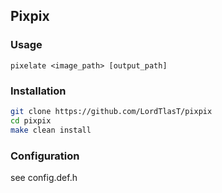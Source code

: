 ## Pixpix
### Usage
`pixelate <image_path> [output_path]`
### Installation
```bash
git clone https://github.com/LordTlasT/pixpix
cd pixpix
make clean install
```
### Configuration
see config.def.h
